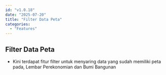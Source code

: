 ```yaml
---
id: "v1.0.18"
date: "2025-07-20"
title: "Filter Data Peta"
categories:
  - "Features"
---
```


## Filter Data Peta
- Kini terdapat fitur filter untuk menyaring data yang sudah memiliki peta pada, Lembar Perekonomian dan Bumi Bangunan